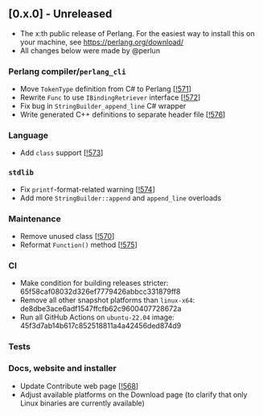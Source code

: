 ## [0.x.0] - Unreleased
- The x:th public release of Perlang. For the easiest way to install this on your machine, see https://perlang.org/download/
- All changes below were made by @perlun

### Perlang compiler/`perlang_cli`
- Move `TokenType` definition from C# to Perlang [[!571][571]]
- Rewrite `Func` to use `IBindingRetriever` interface [[!572][572]]
- Fix bug in `StringBuilder_append_line` C# wrapper
- Write generated C++ definitions to separate header file [[!576][576]]

### Language
- Add `class` support [[!573][573]]

### `stdlib`
- Fix `printf`-format-related warning [[!574][574]]
- Add more `StringBuilder::append` and `append_line` overloads

### Maintenance
 - Remove unused class [[!570][570]]
 - Reformat `Function()` method [[!575][575]]

### CI
- Make condition for building releases stricter: 65f58caf08032d326ef7779426abbcc331879ff8
- Remove all other snapshot platforms than `linux-x64`: de8dbe3ace6adf1547ffcfb62c9600407728672a
- Run all GitHub Actions on `ubuntu-22.04` image: 45f3d7ab14b617c852518811a4a42456ded874d9

### Tests

### Docs, website and installer
- Update Contribute web page [[!568][568]]
- Adjust available platforms on the Download page (to clarify that only Linux binaries are currently available)

[568]: https://gitlab.perlang.org/perlang/perlang/merge_requests/568
[570]: https://gitlab.perlang.org/perlang/perlang/merge_requests/570
[571]: https://gitlab.perlang.org/perlang/perlang/merge_requests/571
[572]: https://gitlab.perlang.org/perlang/perlang/merge_requests/572
[573]: https://gitlab.perlang.org/perlang/perlang/merge_requests/573
[574]: https://gitlab.perlang.org/perlang/perlang/merge_requests/574
[575]: https://gitlab.perlang.org/perlang/perlang/merge_requests/575
[576]: https://gitlab.perlang.org/perlang/perlang/merge_requests/576
